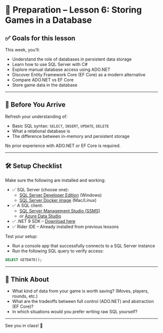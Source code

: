 # 🧰 Preparation – Lesson 6: Storing Games in a Database

## ✅ Goals for this lesson

This week, you’ll:

- Understand the role of databases in persistent data storage
- Learn how to use SQL Server with C#
- Explore manual database access using ADO.NET
- Discover Entity Framework Core (EF Core) as a modern alternative
- Compare ADO.NET vs EF Core
- Store game data in the database

---

## 🧠 Before You Arrive

Refresh your understanding of:

- Basic SQL syntax: `SELECT`, `INSERT`, `UPDATE`, `DELETE`
- What a relational database is
- The difference between in-memory and persistent storage

No prior experience with ADO.NET or EF Core is required.

---

## 🛠 Setup Checklist

Make sure the following are installed and working:

- ✅ SQL Server (choose one):
  - [SQL Server Developer Edition](https://www.microsoft.com/en-us/sql-server/sql-server-downloads) (Windows)
  - [SQL Server Docker image](https://hub.docker.com/_/microsoft-mssql-server) (Mac/Linux)
- ✅ A SQL client:
  - [SQL Server Management Studio (SSMS)](https://aka.ms/ssms)
  - or [Azure Data Studio](https://learn.microsoft.com/en-us/sql/azure-data-studio/)
- ✅ .NET 9 SDK – [Download here](https://dotnet.microsoft.com/en-us/download/dotnet/9.0)
- ✅ Rider IDE – Already installed from previous lessons

Test your setup:

- Run a console app that successfully connects to a SQL Server instance
- Run the following SQL query to verify access:

```sql
SELECT GETDATE();
```

---

## 💬 Think About

- What kind of data from your game is worth saving? (Moves, players, rounds, etc.)
- What are the tradeoffs between full control (ADO.NET) and abstraction (EF Core)?
- In which situations would you prefer writing raw SQL yourself?

---

See you in class! 👋
